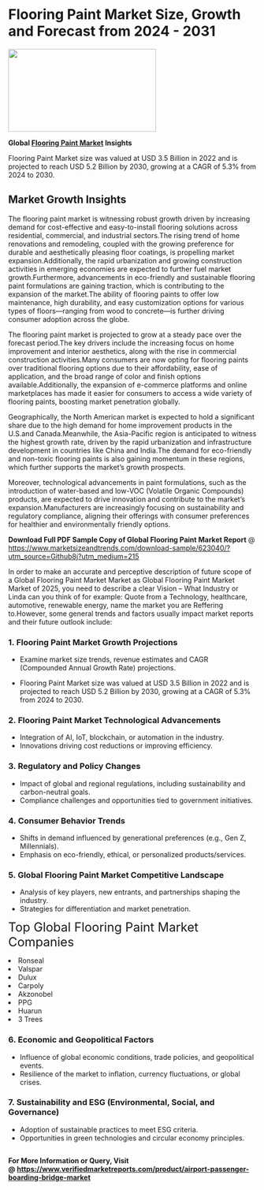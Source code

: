 <H1>Flooring Paint Market Size, Growth and Forecast from 2024 - 2031</H1><img class="aligncenter size-medium wp-image-584254" src="https://thirdeyenews.in/wp-content/uploads/2024/09/Global-Market-Research-300x168.jpeg" alt="" width="300" height="168" /><p><strong>Global&nbsp;<a href="https://www.marketsizeandtrends.com/download-sample/623040/?utm_source=Github8j?utm_medium=215">Flooring Paint Market</a> Insights</strong></p><p>Flooring Paint Market size was valued at USD 3.5 Billion in 2022 and is projected to reach USD 5.2 Billion by 2030, growing at a CAGR of 5.3% from 2024 to 2030.</p><p><h2>Market Growth Insights</h2> <p>The flooring paint market is witnessing robust growth driven by increasing demand for cost-effective and easy-to-install flooring solutions across residential, commercial, and industrial sectors.The rising trend of home renovations and remodeling, coupled with the growing preference for durable and aesthetically pleasing floor coatings, is propelling market expansion.Additionally, the rapid urbanization and growing construction activities in emerging economies are expected to further fuel market growth.Furthermore, advancements in eco-friendly and sustainable flooring paint formulations are gaining traction, which is contributing to the expansion of the market.The ability of flooring paints to offer low maintenance, high durability, and easy customization options for various types of floors—ranging from wood to concrete—is further driving consumer adoption across the globe.</p> <p>The flooring paint market is projected to grow at a steady pace over the forecast period.The key drivers include the increasing focus on home improvement and interior aesthetics, along with the rise in commercial construction activities.Many consumers are now opting for flooring paints over traditional flooring options due to their affordability, ease of application, and the broad range of color and finish options available.Additionally, the expansion of e-commerce platforms and online marketplaces has made it easier for consumers to access a wide variety of flooring paints, boosting market penetration globally.</p> <p>Geographically, the North American market is expected to hold a significant share due to the high demand for home improvement products in the U.S.and Canada.Meanwhile, the Asia-Pacific region is anticipated to witness the highest growth rate, driven by the rapid urbanization and infrastructure development in countries like China and India.The demand for eco-friendly and non-toxic flooring paints is also gaining momentum in these regions, which further supports the market’s growth prospects.</p> <p>Moreover, technological advancements in paint formulations, such as the introduction of water-based and low-VOC (Volatile Organic Compounds) products, are expected to drive innovation and contribute to the market’s expansion.Manufacturers are increasingly focusing on sustainability and regulatory compliance, aligning their offerings with consumer preferences for healthier and environmentally friendly options.</p> <p><span class=""><strong>Download Full PDF Sample Copy of Global Flooring Paint Market Report</strong> @ <a href="https://www.marketsizeandtrends.com/download-sample/623040/?utm_source=Github8j?utm_medium=215" target="_blank">https://www.marketsizeandtrends.com/download-sample/623040/?utm_source=Github8j?utm_medium=215</a></span></p><p>In order to make an accurate and perceptive description of future scope of a Global&nbsp;Flooring Paint Market Market as Global&nbsp;Flooring Paint Market Market of 2025, you need to describe a clear Vision &ndash; What Industry or Linda can you think of for example: Quote from a Technology, healthcare, automotive, renewable energy, name the market you are Reffering to.However, some general trends and factors usually impact market reports and their future outlook include:</p><h3>1.&nbsp;<strong>Flooring Paint Market Growth Projections</strong></h3><ul><li>Examine market size trends, revenue estimates and CAGR (Compounded Annual Growth Rate) projections.</li><li><p>Flooring Paint Market size was valued at USD 3.5 Billion in 2022 and is projected to reach USD 5.2 Billion by 2030, growing at a CAGR of 5.3% from 2024 to 2030.</p></li></ul><h3>2.&nbsp;<strong>Flooring Paint Market Technological Advancements</strong></h3><ul><li>Integration of AI, IoT, blockchain, or automation in the industry.</li><li>Innovations driving cost reductions or improving efficiency.</li></ul><h3>3.&nbsp;<strong>Regulatory and Policy Changes</strong></h3><ul><li>Impact of global and regional regulations, including sustainability and carbon-neutral goals.</li><li>Compliance challenges and opportunities tied to government initiatives.</li></ul><h3>4.&nbsp;<strong>Consumer Behavior Trends</strong></h3><ul><li>Shifts in demand influenced by generational preferences (e.g., Gen Z, Millennials).</li><li>Emphasis on eco-friendly, ethical, or personalized products/services.</li></ul><h3>5.&nbsp;<strong>Global Flooring Paint Market Competitive Landscape</strong></h3><ul><li>Analysis of key players, new entrants, and partnerships shaping the industry.</li><li>Strategies for differentiation and market penetration.</li></ul><p data-pm-slice="1 1 []"><span style="color: inherit; font-family: inherit; font-size: 25px;">Top Global Flooring Paint Market Companies</span></p><div class="" data-test-id=""><p><li>Ronseal</li><li> Valspar</li><li> Dulux</li><li> Carpoly</li><li> Akzonobel</li><li> PPG</li><li> Huarun</li><li> 3 Trees</li></p></div><h3>6.&nbsp;<strong>Economic and Geopolitical Factors</strong></h3><ul><li>Influence of global economic conditions, trade policies, and geopolitical events.</li><li>Resilience of the market to inflation, currency fluctuations, or global crises.</li></ul><h3>7.&nbsp;<strong>Sustainability and ESG (Environmental, Social, and Governance)</strong></h3><ul><li>Adoption of sustainable practices to meet ESG criteria.</li><li>Opportunities in green technologies and circular economy principles.</li></ul><h2><strong style="font-size: 14px;">For More Information or Query, Visit @&nbsp;</strong><a style="background-color: #ffffff; font-size: 14px;" href="https://www.marketsizeandtrends.com/report/flooring-paint-market/" target="_blank">https://www.verifiedmarketreports.com/product/airport-passenger-boarding-bridge-market</a></h2>